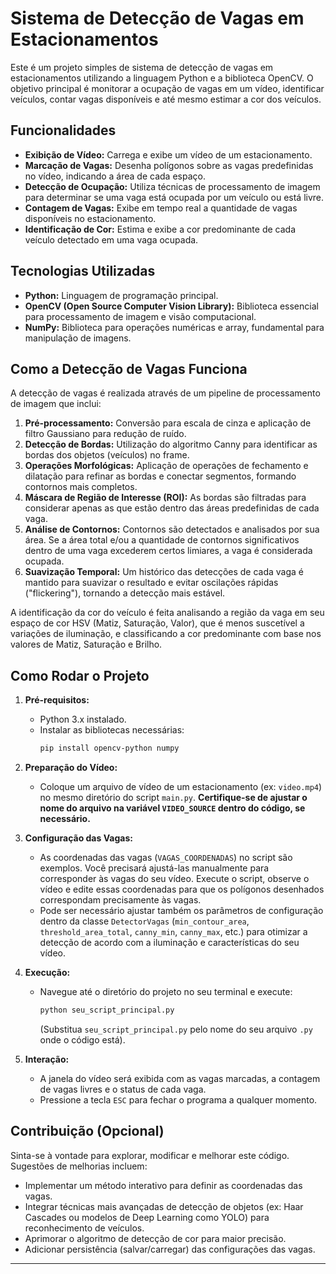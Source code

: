 # Sistema de Detecção de Vagas em Estacionamentos

Este é um projeto simples de sistema de detecção de vagas em estacionamentos utilizando a linguagem Python e a biblioteca OpenCV. O objetivo principal é monitorar a ocupação de vagas em um vídeo, identificar veículos, contar vagas disponíveis e até mesmo estimar a cor dos veículos.

## Funcionalidades

* **Exibição de Vídeo:** Carrega e exibe um vídeo de um estacionamento.
* **Marcação de Vagas:** Desenha polígonos sobre as vagas predefinidas no vídeo, indicando a área de cada espaço.
* **Detecção de Ocupação:** Utiliza técnicas de processamento de imagem para determinar se uma vaga está ocupada por um veículo ou está livre.
* **Contagem de Vagas:** Exibe em tempo real a quantidade de vagas disponíveis no estacionamento.
* **Identificação de Cor:** Estima e exibe a cor predominante de cada veículo detectado em uma vaga ocupada.

## Tecnologias Utilizadas

* **Python:** Linguagem de programação principal.
* **OpenCV (Open Source Computer Vision Library):** Biblioteca essencial para processamento de imagem e visão computacional.
* **NumPy:** Biblioteca para operações numéricas e array, fundamental para manipulação de imagens.

## Como a Detecção de Vagas Funciona

A detecção de vagas é realizada através de um pipeline de processamento de imagem que inclui:

1.  **Pré-processamento:** Conversão para escala de cinza e aplicação de filtro Gaussiano para redução de ruído.
2.  **Detecção de Bordas:** Utilização do algoritmo Canny para identificar as bordas dos objetos (veículos) no frame.
3.  **Operações Morfológicas:** Aplicação de operações de fechamento e dilatação para refinar as bordas e conectar segmentos, formando contornos mais completos.
4.  **Máscara de Região de Interesse (ROI):** As bordas são filtradas para considerar apenas as que estão dentro das áreas predefinidas de cada vaga.
5.  **Análise de Contornos:** Contornos são detectados e analisados por sua área. Se a área total e/ou a quantidade de contornos significativos dentro de uma vaga excederem certos limiares, a vaga é considerada ocupada.
6.  **Suavização Temporal:** Um histórico das detecções de cada vaga é mantido para suavizar o resultado e evitar oscilações rápidas ("flickering"), tornando a detecção mais estável.

A identificação da cor do veículo é feita analisando a região da vaga em seu espaço de cor HSV (Matiz, Saturação, Valor), que é menos suscetível a variações de iluminação, e classificando a cor predominante com base nos valores de Matiz, Saturação e Brilho.

## Como Rodar o Projeto

1.  **Pré-requisitos:**
    * Python 3.x instalado.
    * Instalar as bibliotecas necessárias:
        ```bash
        pip install opencv-python numpy
        ```

2.  **Preparação do Vídeo:**
    * Coloque um arquivo de vídeo de um estacionamento (ex: `video.mp4`) no mesmo diretório do script `main.py`. **Certifique-se de ajustar o nome do arquivo na variável `VIDEO_SOURCE` dentro do código, se necessário.**

3.  **Configuração das Vagas:**
    * As coordenadas das vagas (`VAGAS_COORDENADAS`) no script são exemplos. Você precisará ajustá-las manualmente para corresponder às vagas do seu vídeo. Execute o script, observe o vídeo e edite essas coordenadas para que os polígonos desenhados correspondam precisamente às vagas.
    * Pode ser necessário ajustar também os parâmetros de configuração dentro da classe `DetectorVagas` (`min_contour_area`, `threshold_area_total`, `canny_min`, `canny_max`, etc.) para otimizar a detecção de acordo com a iluminação e características do seu vídeo.

4.  **Execução:**
    * Navegue até o diretório do projeto no seu terminal e execute:
        ```bash
        python seu_script_principal.py
        ```
        (Substitua `seu_script_principal.py` pelo nome do seu arquivo `.py` onde o código está).

5.  **Interação:**
    * A janela do vídeo será exibida com as vagas marcadas, a contagem de vagas livres e o status de cada vaga.
    * Pressione a tecla `ESC` para fechar o programa a qualquer momento.

## Contribuição (Opcional)

Sinta-se à vontade para explorar, modificar e melhorar este código. Sugestões de melhorias incluem:

* Implementar um método interativo para definir as coordenadas das vagas.
* Integrar técnicas mais avançadas de detecção de objetos (ex: Haar Cascades ou modelos de Deep Learning como YOLO) para reconhecimento de veículos.
* Aprimorar o algoritmo de detecção de cor para maior precisão.
* Adicionar persistência (salvar/carregar) das configurações das vagas.

---
